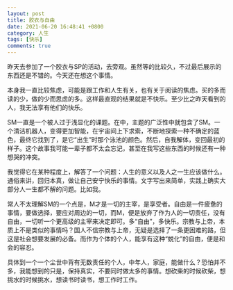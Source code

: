 ```yaml
---
layout: post
title: 胶衣与自由
date: 2021-06-20 16:48:41 +0800
category: 人生
tags: [快乐]
comments: true
---
```

昨天去参加了一个胶衣与SP的活动，去旁观。虽然等的比较久，不过最后展示的东西还是不错的。今天还在想这个事情。

本身我一直比较焦虑，可能是跟工作和人生有关，也有关于阅读的焦虑。买的多而读的少，做的少而思虑的多。这样最直观的结果就是不快乐。至少比之昨天看到的人，我无法享有他们的快乐。

SM一直是一个被人过于浅显化的课题。在<Zima Bule>中，主题的广泛性中就包含了SM。一个清洁机器人，变得更加智能，在宇宙间上下求索，不断地探索一种不确定的蓝色，最终它找到了，是它“出生”时那个泳池的颜色。然后，自我解体，变回最初的样子。这个故事我可能一辈子都不太会忘记，甚至在我写这些东西的时候还有一种想哭的冲突。

我觉得它在某种程度上，解答了一个问题：人生的意义以及人之一生应该做什么。通俗来讲，回归本真，做让自己安宁快乐的事情。文字写出来简单，实践上确实大部分人一生都不解的问题。比如我。

常人不太理解SM的一个点是，M才是一切的主宰，是享受者。自由是一件疲惫的事情，要做选择，要应对周边的一切，而M，便是放弃了作为人的一切责任，没有自由，一切听一个更高级的主宰来决定即可。多“自由”，多快乐。宗教与上帝，本质上不是类似的事情吗？国人不信宗教与上帝，无疑是选择了一条更困难的路，但这是社会想要发展的必备。而作为个体的个人，能享有这种“蜕化”的自由，便是和会的容忍。

具体到一个一个尘世中背有无数责任的个人，中年人，家庭，能做什么？恐怕并不多，我能想到的只是，保持真实，不要同时做太多的事情。想砍柴的时候砍柴，想挑水的时候挑水，想读书时读书，想工作时工作。
